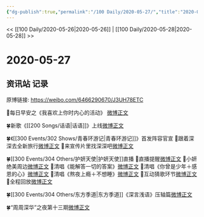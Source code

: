 ```yaml
---
{"dg-publish":true,"permalink":"/100 Daily/2020-05-27/","title":"2020-05-27","created":"2023-04-04T17:51:45.973+08:00","updated":"2023-04-04T17:52:21.782+08:00"}
---
```



<< [[100 Daily/2020-05-26\|2020-05-26]] | [[100 Daily/2020-05-28\|2020-05-28]] >>

# 2020-05-27

## 资讯站 记录

原博链接: https://weibo.com/6466290670/J3UH78ETC

🌄每日早安之《我喜欢上你时内心的活动》
[微博正文](https://m.weibo.cn/6466290670/4509113991036867)

🍀新歌《[[200 Songs/话语\|话语]]》上线[微博正文](https://m.weibo.cn/6466290670/4509287169478430)

🍀《[[300 Events/302 Shows/青春环游记\|青春环游记]]》首发阵容官宣
🎵跟着深深去全新旅行[微博正文](https://m.weibo.cn/6466290670/4509213130498907)
🎵来宣传片里找深深吧[微博正文](https://m.weibo.cn/6466290670/4509216415251299)

🍀[[300 Events/304 Others/护妍天使\|护妍天使]]直播
🎵直播提醒[微博正文](https://m.weibo.cn/6466290670/4509240321982027)
🎵小妍绝美周边[微博正文](https://m.weibo.cn/6466290670/4509311676463059)
🎵清唱《能解答一切的答案》[微博正文](https://m.weibo.cn/6466290670/4509293070812255)
🎵清唱《你曾是少年＋感恩的心》[微博正文](https://m.weibo.cn/6466290670/4509305912717380)
🎵清唱《熬夜上瘾＋不想睡》[微博正文](https://m.weibo.cn/6466290670/4509311541644818)
🎵互动猜歌环节[微博正文](https://m.weibo.cn/6466290670/4509307448601038)
🎵全程回放[微博正文](https://m.weibo.cn/6466290670/4509366935680046)

🍀[[300 Events/304 Others/东方季道\|东方季道]]《深言浅语》压轴篇[微博正文](https://m.weibo.cn/6466290670/4509346581330527)

🍀“周周深华”之夜第十三期[微博正文](https://m.weibo.cn/6466290670/4509379711432217)
